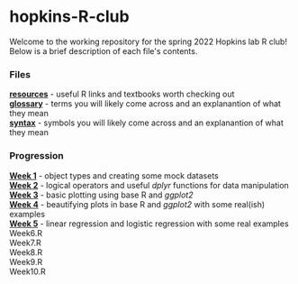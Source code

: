 # hopkins-R-club

Welcome to the working repository for the spring 2022 Hopkins lab R club!\
Below is a brief description of each file's contents.

### Files
[**resources**](resources.md) - useful R links and textbooks worth checking out\
[**glossary**](glossary.md) - terms you will likely come across and an explanantion of what they mean\
[**syntax**](syntax.md) - symbols you will likely come across and an explanantion of what they mean

### Progression
[**Week 1**](mock_data.R) - object types and creating some mock datasets\
[**Week 2**](data_manipulation.R) - logical operators and  useful _dplyr_ functions for data manipulation\
[**Week 3**](data_visualization.R) - basic plotting using base R and _ggplot2_\
[**Week 4**](data_visualization_2.R) - beautifying plots in base R and _ggplot2_ with some real(ish) examples\
[**Week 5**](stats_1.R) - linear regression and logistic regression with some real examples\
Week6.R\
Week7.R\
Week8.R\
Week9.R\
Week10.R
